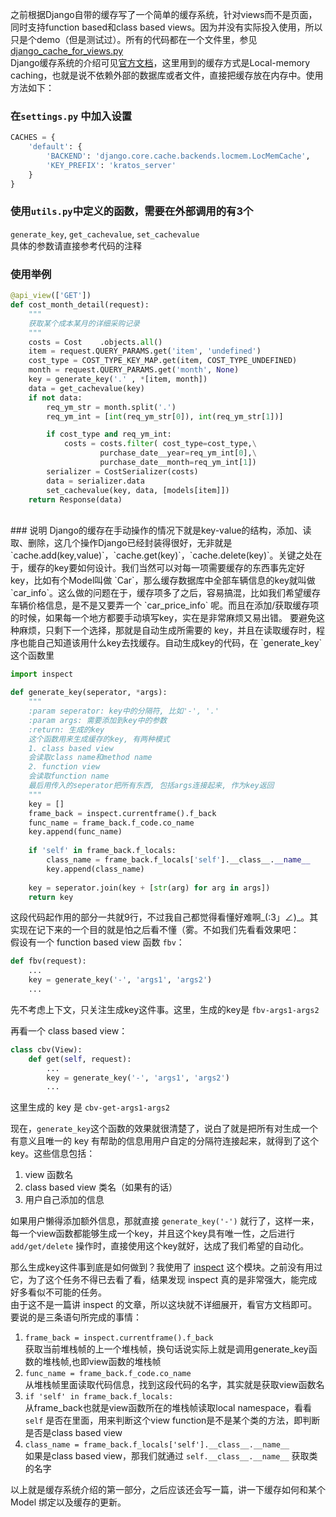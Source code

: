 之前根据Django自带的缓存写了一个简单的缓存系统，针对views而不是页面，同时支持function based和class based views。因为并没有实际投入使用，所以只是个demo（但是测试过）。所有的代码都在一个文件里，参见 [django_cache_for_views.py](https://gist.github.com/laike9m/cb861faea84f3f4d5630)  
Django缓存系统的介绍可见[官方文档](https://docs.djangoproject.com/en/1.7/topics/cache/)，这里用到的缓存方式是Local-memory caching，也就是说不依赖外部的数据库或者文件，直接把缓存放在内存中。使用方法如下：

### 在`settings.py` 中加入设置

```python
CACHES = {
    'default': {
        'BACKEND': 'django.core.cache.backends.locmem.LocMemCache',
        'KEY_PREFIX': 'kratos_server'
    }
}
```
### 使用`utils.py`中定义的函数，需要在外部调用的有3个  
`generate_key`, `get_cachevalue`, `set_cachevalue`     
具体的参数请直接参考代码的注释

### 使用举例

```python
@api_view(['GET'])
def cost_month_detail(request):
    """  
    获取某个成本某月的详细采购记录
    """
    costs = Cost	.objects.all()
    item = request.QUERY_PARAMS.get('item', 'undefined')
    cost_type = COST_TYPE_KEY_MAP.get(item, COST_TYPE_UNDEFINED)
    month = request.QUERY_PARAMS.get('month', None)
    key = generate_key('.' , *[item, month])
    data = get_cachevalue(key)
    if not data:
        req_ym_str = month.split('.')
        req_ym_int = [int(req_ym_str[0]), int(req_ym_str[1])]

        if cost_type and req_ym_int:
            costs = costs.filter( cost_type=cost_type,\
                    purchase_date__year=req_ym_int[0],\
                    purchase_date__month=req_ym_int[1])
        serializer = CostSerializer(costs)
        data = serializer.data
        set_cachevalue(key, data, [models[item]])
    return Response(data)
```

<br />
### 说明
Django的缓存在手动操作的情况下就是key-value的结构，添加、读取、删除，这几个操作Django已经封装得很好，无非就是 `cache.add(key,value)`，`cache.get(key)`，`cache.delete(key)`。关键之处在于，缓存的key要如何设计。我们当然可以对每一项需要缓存的东西事先定好key，比如有个Model叫做 `Car`，那么缓存数据库中全部车辆信息的key就叫做 `car_info`。这么做的问题在于，缓存项多了之后，容易搞混，比如我们希望缓存车辆价格信息，是不是又要弄一个 `car_price_info` 呢。而且在添加/获取缓存项的时候，如果每一个地方都要手动填写key，实在是非常麻烦又易出错。  
要避免这种麻烦，只剩下一个选择，那就是自动生成所需要的 key，并且在读取缓存时，程序也能自己知道该用什么key去找缓存。自动生成key的代码，在 `generate_key` 这个函数里

```python
import inspect

def generate_key(seperator, *args):
    """
    :param seperator: key中的分隔符, 比如'-', '.'
    :param args: 需要添加到key中的参数
    :return: 生成的key
    这个函数用来生成缓存的key, 有两种模式
    1. class based view
    会读取class name和method name
    2. function view
    会读取function name
    最后用传入的seperator把所有东西, 包括args连接起来, 作为key返回
    """
    key = []
    frame_back = inspect.currentframe().f_back
    func_name = frame_back.f_code.co_name   
    key.append(func_name)
    
	if 'self' in frame_back.f_locals:
    	class_name = frame_back.f_locals['self'].__class__.__name__
    	key.append(class_name)
    
    key = seperator.join(key + [str(arg) for arg in args])
    return key
```
这段代码起作用的部分一共就9行，不过我自己都觉得看懂好难啊_(:3」∠)_。其实现在记下来的一个目的就是怕之后看不懂（雾。不如我们先看看效果吧：  
假设有一个 function based view 函数 `fbv`：

```python
def fbv(request):
	...
	key = generate_key('-', 'args1', 'args2')
    ...
```
先不考虑上下文，只关注生成key这件事。这里，生成的key是 `fbv-args1-args2`

再看一个 class based view：  

```python
class cbv(View):
	def get(self, request):
		...
		key = generate_key('-', 'args1', 'args2')
		...
```
这里生成的 key 是 `cbv-get-args1-args2`  

现在，`generate_key`这个函数的效果就很清楚了，说白了就是把所有对生成一个有意义且唯一的 key 有帮助的信息用用户自定的分隔符连接起来，就得到了这个 key。这些信息包括：

1. view 函数名
2. class based view 类名（如果有的话）
3. 用户自己添加的信息  

如果用户懒得添加额外信息，那就直接 `generate_key('-')` 就行了，这样一来，每一个view函数都能够生成一个key，并且这个key具有唯一性，之后进行 `add/get/delete` 操作时，直接使用这个key就好，达成了我们希望的自动化。

那么生成key这件事到底是如何做到？我使用了 [inspect](https://docs.python.org/3/library/inspect.html) 这个模块。之前没有用过它，为了这个任务不得已去看了看，结果发现 inspect 真的是非常强大，能完成好多看似不可能的任务。  
由于这不是一篇讲 inspect 的文章，所以这块就不详细展开，看官方文档即可。要说的是三条语句所完成的事情：

1. `frame_back = inspect.currentframe().f_back`  
	获取当前堆栈帧的上一个堆栈帧，换句话说实际上就是调用generate_key函数的堆栈帧,也即view函数的堆栈帧
2. `func_name = frame_back.f_code.co_name`  
	从堆栈帧里面读取代码信息，找到这段代码的名字，其实就是获取view函数名
3. `if 'self' in frame_back.f_locals:`  
	从frame_back也就是view函数所在的堆栈帧读取local namespace，看看 `self` 是否在里面，用来判断这个view function是不是某个类的方法，即判断是否是class based view
4. `class_name = frame_back.f_locals['self'].__class__.__name__`  
	如果是class based view，那我们就通过 `self.__class__.__name__` 获取类的名字

以上就是缓存系统介绍的第一部分，之后应该还会写一篇，讲一下缓存如何和某个 Model 绑定以及缓存的更新。